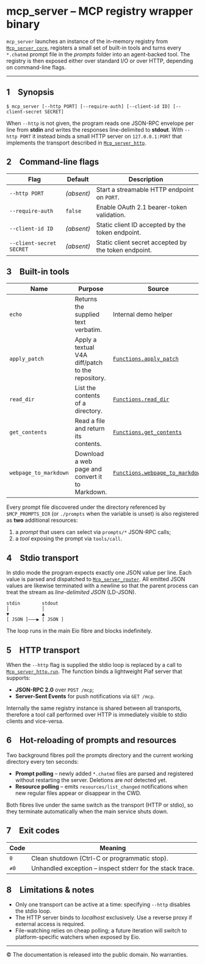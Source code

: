 # mcp_server – MCP registry wrapper binary

`mcp_server` launches an instance of the in-memory registry from
[`Mcp_server_core`](../lib/mcp/mcp_server_core.doc.md), registers a small set
of built-in tools and turns every `*.chatmd` prompt file in the *prompts*
folder into an agent-backed tool.  The registry is then exposed either over
standard I/O or over HTTP, depending on command-line flags.

---

## 1 Synopsis

```console
$ mcp_server [--http PORT] [--require-auth] [--client-id ID] [--client-secret SECRET]
```

When `--http` is not given, the program reads one JSON-RPC envelope per line
from **stdin** and writes the responses line-delimited to **stdout**.  With
`--http PORT` it instead binds a small HTTP server on `127.0.0.1:PORT` that
implements the transport described in [`Mcp_server_http`](../lib/mcp/mcp_server_http.doc.md).

## 2 Command-line flags

| Flag | Default | Description |
|------|---------|-------------|
| `--http PORT` | *(absent)* | Start a streamable HTTP endpoint on `PORT`. |
| `--require-auth` | `false` | Enable OAuth 2.1 bearer-token validation. |
| `--client-id ID` | *(absent)* | Static client ID accepted by the token endpoint. |
| `--client-secret SECRET` | *(absent)* | Static client secret accepted by the token endpoint. |

## 3 Built-in tools

| Name | Purpose | Source |
|------|---------|--------|
| `echo` | Returns the supplied text verbatim. | Internal demo helper |
| `apply_patch` | Apply a textual V4A diff/patch to the repository. | [`Functions.apply_patch`](../lib/functions/functions.doc.md) |
| `read_dir` | List the contents of a directory. | [`Functions.read_dir`](../lib/functions/functions.doc.md) |
| `get_contents` | Read a file and return its contents. | [`Functions.get_contents`](../lib/functions/functions.doc.md) |
| `webpage_to_markdown` | Download a web page and convert it to Markdown. | [`Functions.webpage_to_markdown`](../lib/functions/functions.doc.md) |

Every prompt file discovered under the directory referenced by
`$MCP_PROMPTS_DIR` (or `./prompts` when the variable is unset) is also
registered as **two** additional resources:

1. a *prompt* that users can select via `prompts/*` JSON-RPC calls;
2. a *tool* exposing the prompt via `tools/call`.

## 4 Stdio transport

In stdio mode the program expects exactly one JSON value per line.  Each
value is parsed and dispatched to [`Mcp_server_router`](../lib/mcp/mcp_server_router.doc.md).
All emitted JSON values are likewise terminated with a newline so that the
parent process can treat the stream as *line-delimited JSON* (LD-JSON).

```text
stdin        stdout
│            │
▼            ▲
[ JSON ]–––▶ [ JSON ]
```

The loop runs in the main Eio fibre and blocks indefinitely.

## 5 HTTP transport

When the `--http` flag is supplied the stdio loop is replaced by a call to
[`Mcp_server_http.run`](../lib/mcp/mcp_server_http.doc.md).  The function
binds a lightweight Piaf server that supports:

* **JSON-RPC 2.0** over `POST /mcp`;
* **Server-Sent Events** for push notifications via `GET /mcp`.

Internally the same registry instance is shared between all transports,
therefore a tool call performed over HTTP is immediately visible to stdio
clients and vice-versa.

## 6 Hot-reloading of prompts and resources

Two background fibres poll the prompts directory and the current working
directory every ten seconds:

* **Prompt polling** – newly added `*.chatmd` files are parsed and registered
  without restarting the server.  Deletions are *not* detected yet.
* **Resource polling** – emits `resources/list_changed` notifications when
  new regular files appear or disappear in the CWD.

Both fibres live under the same switch as the transport (HTTP or stdio), so
they terminate automatically when the main service shuts down.

## 7 Exit codes

| Code | Meaning |
|------|---------|
| `0` | Clean shutdown (Ctrl-C or programmatic stop). |
| `≠0` | Unhandled exception – inspect stderr for the stack trace. |

## 8 Limitations & notes

* Only one transport can be active at a time: specifying `--http` disables
  the stdio loop.
* The HTTP server binds to *localhost* exclusively.  Use a reverse proxy
  if external access is required.
* File-watching relies on cheap polling; a future iteration will switch to
  platform-specific watchers when exposed by Eio.

---

© The documentation is released into the public domain.  No warranties.

